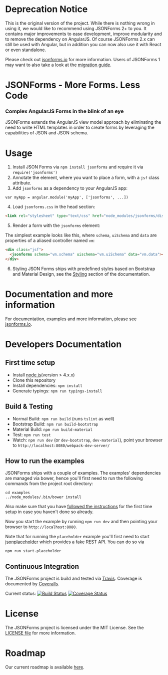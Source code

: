 # Deprecation Notice

This is the original version of the project. While there is nothing wrong in using it, we would like to recommend using JSONForms 2+ to you. It contains major improvements to ease development, improve modularity and to remove the dependency on AngularJS. Of course JSONForms 2.x can still be used with Angular, but in addition you can now also use it with React or even standalone.

Please check out [jsonforms.io](jsonforms.io) for more information. Users of JSONForms 1 may want to also take a look at the [migration guide](https://github.com/eclipsesource/jsonforms/blob/master/MIGRATION.md).


# JSONForms - More Forms. Less Code
### Complex AngularJS Forms in the blink of an eye

JSONForms extends the AngularJS view model approach by eliminating the need to write HTML templates in order to
create forms by leveraging the capabilities of JSON and JSON schema.

# Usage
1. Install JSON Forms via `npm install jsonforms` and require it via `require('jsonforms')`
2. Annotate the element, where you want to place a form, with a `jsf` class attribute.
3. Add `jsonforms` as a dependency to your AngularJS app:
  
  ```
  var myApp = angular.module('myApp', ['jsonforms', ...])
  ```
4. Load `jsonforms.css` in the head section:
  
  ```html 
  <link rel="stylesheet" type="text/css" href="node_modules/jsonforms/dist/jsonforms.css">
  ```
5. Render a form with the `jsonforms` element:
  
  The simplest example looks like this, where `schema`, `uiSchema` and `data` are 
  properties of a aliased controller named `vm`:
  
  ```html 
  <div class="jsf">
    <jsonforms schema="vm.schema" uischema="vm.uiSchema" data="vm.data"></jsonforms>
  </div>
  ```
6. Styling
JSON Forms ships with predefined styles based on Bootstrap and Material Design, see the [Styling](http://jsonforms-beta.de/#/docs/styling) section of the documentation.
    
# Documentation and more information
For documentation, examples and more information, please see [jsonforms.io](jsonforms.io).

# Developers Documentation

## First time setup
* Install [node.js](https://nodejs.org/)(version > 4.x.x)
* Clone this repository
* Install dependencies: `npm install`
* Generate typings: `npm run typings-install`

## Build & Testing
* Normal Build: `npm run build` (runs `tslint` as well)
* Bootstrap Build: `npm run build-bootstrap`
* Material Build: `npm run build-material`
* Test: `npm run test`
* Watch: `npm run dev` (or `dev-bootstrap`, `dev-material`), point your browser to `http://localhost:8080/webpack-dev-server/`

## How to run the examples 
JSONForms ships with a couple of examples. The examples' dependencies are managed
via bower, hence you'll first need to run the following commands from
the project root directory:

```
cd examples
../node_modules/.bin/bower install
```

Also make sure that you have [followed the instructions](https://github.com/eclipsesource/jsonforms#first-time-setup) for the first time setup in case you haven't done so already.
 
Now you start the example by running `npm run dev` and then pointing 
your browser to `http://localhost:8080`.

Note that for running the `placeholder` example you'll first need to start
[jsonplaceholder](https://jsonplaceholder.typicode.com/) which provides 
a fake REST API. You can do so via

```
npm run start-placeholder
```

## Continuous Integration
The JSONForms project is build and tested via [Travis](https://travis-ci.org/). Coverage is documented by [Coveralls](https://coveralls.io).

Current status: [![Build Status](https://travis-ci.org/eclipsesource/jsonforms.svg?branch=jsonforms-1)](https://travis-ci.org/eclipsesource/jsonforms) [![Coverage Status](https://coveralls.io/repos/eclipsesource/jsonforms/badge.svg?branch=jsonforms-1&service=github)](https://coveralls.io/github/eclipsesource/jsonforms?branch=jsonforms-1)

# License
The JSONForms project is licensed under the MIT License. See the [LICENSE file](https://github.com/eclipsesource/jsonforms/blob/jsonforms-1/LICENSE) for more information.

# Roadmap
Our current roadmap is available [here](https://github.com/eclipsesource/jsonforms/blob/master/ROADMAP.md).
